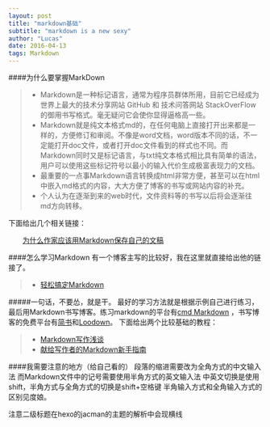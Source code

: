 ```yaml
---
layout: post
title: "markdown基础"
subtitle: "markdown is a new sexy"
author: "Lucas"
date: 2016-04-13
tags: Markdown
---
```


####为什么要掌握MarkDown
>* Markdown是一种标记语言，通常为程序员群体所用，目前它已经成为世界上最大的技术分享网站 GitHub 和 技术问答网站 StackOverFlow 的御用书写格式。毫无疑问它会使你显得逼格高一些。
>* Markdown就是纯文本格式md的，在任何电脑上直接打开出来都是一样的，方便修订和审阅。不像是word文档，word版本不同的话，不一定能打开doc文件，或者打开doc文件看到的样式也不同。而Markdown同时又是标记语言，与txt纯文本格式相比具有简单的语法，用户可以使用这些标记符号以最小的输入代价生成极富表现力的文档。
>* 最重要的一点事Markdown语言转换成html非常方便，甚至可以在html中嵌入md格式的内容，大大方便了博客的书写或网站内容的补充。
>* 个人认为在逐渐到来的web时代，文件资料等的书写以后将会逐渐往md方向转移。
<!-- more -->
下面给出几个相关链接：

　　[为什么作家应该用Markdown保存自己的文稿](http://www.jianshu.com/p/qqGjLN)

####怎么学习Markdown
有一个博客主写的比较好，我在这里就直接给出他的链接了。
>* [轻松搞定Markdown](http://zipperary.com/2013/08/31/easy-markdown/)

#####一句话，不要怂，就是干。
最好的学习方法就是根据示例自己进行练习，最后用Markdown书写博客。练习markdown的平台有[cmd Markdown](https://www.zybuluo.com/) ，书写博客的免费平台有[简书](http://www.jianshu.com/)和[Loodown](http://logdown.com/)。
下面给出两个比较基础的教程：
>* [Markdown写作浅谈](http://www.jianshu.com/p/PpDNMG)
>* [献给写作者的Markdown新手指南](http://www.jianshu.com/p/q81RER)


####我需要注意的地方（给自己看的）
段落的缩进需要改为全角方式的中文输入法
而Markdown文件中的记号需要使用半角方式的英文输入法
中英文切换是使用shift，半角方式与全角方式的切换是shift+空格键
半角输入方式和全角输入方式的区别见度娘。

注意二级标题在hexo的jacman的主题的解析中会现横线